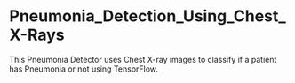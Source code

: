 # Pneumonia_Detection_Using_Chest_X-Rays
This Pneumonia Detector uses Chest X-ray images to classify if a patient has Pneumonia or not using TensorFlow.
